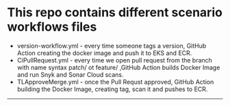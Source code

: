 # This repo contains different scenario workflows files

- version-workflow.yml - every time someone tags a version, GitHub Action creating the docker image and push it to EKS and ECR.
- CiPullRequest.yml - every time we open pull request from the branch with name syntax patch/ ot feature/ ,GitHub Action builds Docker Image and run Snyk and Sonar Cloud scans.
- TLApproveMerge.yml - once the Pull Requst approved, GitHub Action building the Docker Image, creating tag, scan it and pushes to ECR.

-------------------------
